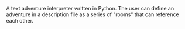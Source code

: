 A text adventure interpreter written in Python. The user can define an adventure in a description file as a series of "rooms" that can reference each other.
